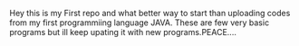 Hey this is my First repo and  what better way to start than uploading codes from my first programmiing language JAVA. These are few very basic programs but ill keep upating it with new programs.PEACE....
